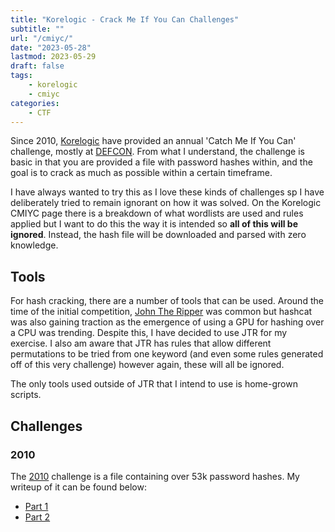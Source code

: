 ```yaml
---
title: "Korelogic - Crack Me If You Can Challenges"
subtitle: ""
url: "/cmiyc/"
date: "2023-05-28"
lastmod: 2023-05-29
draft: false
tags:
    - korelogic
    - cmiyc
categories:
    - CTF
---
```


Since 2010, [Korelogic](https://korelogic.com/) have provided an annual 'Catch Me If You Can' challenge, mostly at [DEFCON](https://defcon.org/).  From what I understand, the challenge is basic in that you are provided a file with password hashes within, and the goal is to crack as much as possible within a certain timeframe.

I have always wanted to try this as I love these kinds of challenges sp I have deliberately tried to remain ignorant on how it was solved.  On the Korelogic CMIYC page there is a breakdown of what wordlists are used and rules applied but I want to do this the way it is intended so **all of this will be ignored**.  Instead, the hash file will be downloaded and parsed with zero knowledge.

## Tools
For hash cracking, there are a number of tools that can be used. Around the time of the initial competition, [John The Ripper](https://www.openwall.com/john/) was common but hashcat was also gaining traction as the emergence of using a GPU for hashing over a CPU was trending. Despite this, I have decided to use JTR for my exercise. I also am aware that JTR has rules that allow different permutations to be tried from one keyword (and even some rules generated off of this very challenge) however again, these will all be ignored.

The only tools used outside of JTR that I intend to use is home-grown scripts.

## Challenges

### 2010

The [2010](https://contest-2010.korelogic.com/) challenge is a file containing over 53k password hashes. My writeup of it can be found below:
- [Part 1](2010-p1)
- [Part 2]()

